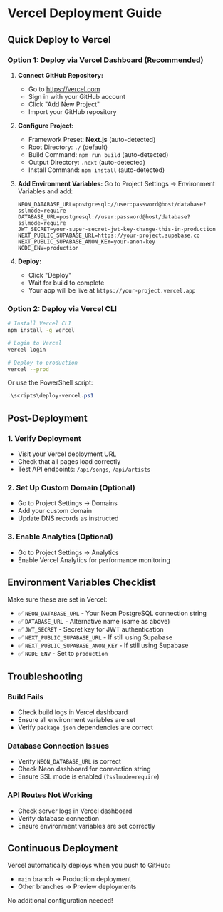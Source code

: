 # Vercel Deployment Guide

## Quick Deploy to Vercel

### Option 1: Deploy via Vercel Dashboard (Recommended)

1. **Connect GitHub Repository:**
   - Go to https://vercel.com
   - Sign in with your GitHub account
   - Click "Add New Project"
   - Import your GitHub repository

2. **Configure Project:**
   - Framework Preset: **Next.js** (auto-detected)
   - Root Directory: `./` (default)
   - Build Command: `npm run build` (auto-detected)
   - Output Directory: `.next` (auto-detected)
   - Install Command: `npm install` (auto-detected)

3. **Add Environment Variables:**
   Go to Project Settings → Environment Variables and add:

   ```
   NEON_DATABASE_URL=postgresql://user:password@host/database?sslmode=require
   DATABASE_URL=postgresql://user:password@host/database?sslmode=require
   JWT_SECRET=your-super-secret-jwt-key-change-this-in-production
   NEXT_PUBLIC_SUPABASE_URL=https://your-project.supabase.co
   NEXT_PUBLIC_SUPABASE_ANON_KEY=your-anon-key
   NODE_ENV=production
   ```

4. **Deploy:**
   - Click "Deploy"
   - Wait for build to complete
   - Your app will be live at `https://your-project.vercel.app`

### Option 2: Deploy via Vercel CLI

```bash
# Install Vercel CLI
npm install -g vercel

# Login to Vercel
vercel login

# Deploy to production
vercel --prod
```

Or use the PowerShell script:
```powershell
.\scripts\deploy-vercel.ps1
```

## Post-Deployment

### 1. Verify Deployment
- Visit your Vercel deployment URL
- Check that all pages load correctly
- Test API endpoints: `/api/songs`, `/api/artists`

### 2. Set Up Custom Domain (Optional)
- Go to Project Settings → Domains
- Add your custom domain
- Update DNS records as instructed

### 3. Enable Analytics (Optional)
- Go to Project Settings → Analytics
- Enable Vercel Analytics for performance monitoring

## Environment Variables Checklist

Make sure these are set in Vercel:

- ✅ `NEON_DATABASE_URL` - Your Neon PostgreSQL connection string
- ✅ `DATABASE_URL` - Alternative name (same as above)
- ✅ `JWT_SECRET` - Secret key for JWT authentication
- ✅ `NEXT_PUBLIC_SUPABASE_URL` - If still using Supabase
- ✅ `NEXT_PUBLIC_SUPABASE_ANON_KEY` - If still using Supabase
- ✅ `NODE_ENV` - Set to `production`

## Troubleshooting

### Build Fails
- Check build logs in Vercel dashboard
- Ensure all environment variables are set
- Verify `package.json` dependencies are correct

### Database Connection Issues
- Verify `NEON_DATABASE_URL` is correct
- Check Neon dashboard for connection string
- Ensure SSL mode is enabled (`?sslmode=require`)

### API Routes Not Working
- Check server logs in Vercel dashboard
- Verify database connection
- Ensure environment variables are set correctly

## Continuous Deployment

Vercel automatically deploys when you push to GitHub:
- `main` branch → Production deployment
- Other branches → Preview deployments

No additional configuration needed!

